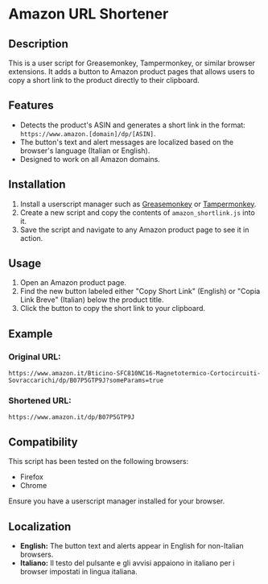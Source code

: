 # Amazon URL Shortener

## Description
This is a user script for Greasemonkey, Tampermonkey, or similar browser extensions. It adds a button to Amazon product pages that allows users to copy a short link to the product directly to their clipboard.

## Features
- Detects the product's ASIN and generates a short link in the format: `https://www.amazon.[domain]/dp/[ASIN]`.
- The button's text and alert messages are localized based on the browser's language (Italian or English).
- Designed to work on all Amazon domains.

## Installation
1. Install a userscript manager such as [Greasemonkey](https://addons.mozilla.org/en-US/firefox/addon/greasemonkey/) or [Tampermonkey](https://www.tampermonkey.net/).
2. Create a new script and copy the contents of `amazon_shortlink.js` into it.
3. Save the script and navigate to any Amazon product page to see it in action.

## Usage
1. Open an Amazon product page.
2. Find the new button labeled either "Copy Short Link" (English) or "Copia Link Breve" (Italian) below the product title.
3. Click the button to copy the short link to your clipboard.

## Example
### Original URL:
```
https://www.amazon.it/Bticino-SFC810NC16-Magnetotermico-Cortocircuiti-Sovraccarichi/dp/B07P5GTP9J?someParams=true
```

### Shortened URL:
```
https://www.amazon.it/dp/B07P5GTP9J
```

## Compatibility
This script has been tested on the following browsers:
- Firefox
- Chrome

Ensure you have a userscript manager installed for your browser.

## Localization
- **English:** The button text and alerts appear in English for non-Italian browsers.
- **Italiano:** Il testo del pulsante e gli avvisi appaiono in italiano per i browser impostati in lingua italiana.
